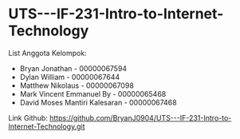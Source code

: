 # UTS---IF-231-Intro-to-Internet-Technology
List Anggota Kelompok:
- Bryan Jonathan - 00000067594
- Dylan William - 00000067644
- Matthew Nikolaus - 00000067098
- Mark Vincent Emmanuel By - 00000065468
- David Moses Mantiri Kalesaran - 00000067468

Link Github:
https://github.com/BryanJ0904/UTS---IF-231-Intro-to-Internet-Technology.git
